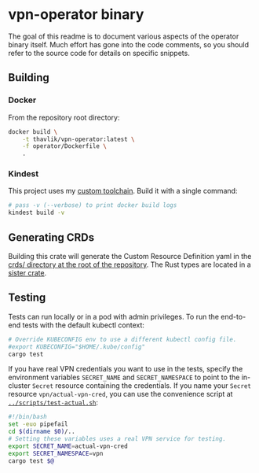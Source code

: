 # vpn-operator binary
The goal of this readme is to document various aspects of the operator binary itself. Much effort has gone into the code comments, so you should refer to the source code for details on specific snippets.

## Building
### Docker
From the repository root directory:
```bash
docker build \
    -t thavlik/vpn-operator:latest \
    -f operator/Dockerfile \
    .
```

### Kindest
This project uses my [custom toolchain](https://github.com/midcontinentcontrols/kindest). Build it with a single command:
```bash
# pass -v (--verbose) to print docker build logs
kindest build -v
```

## Generating CRDs
Building this crate will generate the Custom Resource Definition yaml in the [crds/ directory at the root of the repository](../crds). The Rust types are located in a [sister crate](../types).

## Testing
Tests can run locally or in a pod with admin privileges. To run the end-to-end tests with the default kubectl context:
```bash
# Override KUBECONFIG env to use a different kubectl config file.
#export KUBECONFIG="$HOME/.kube/config"
cargo test
```
If you have real VPN credentials you want to use in the tests, specify the environment variables `SECRET_NAME` and `SECRET_NAMESPACE` to point to the in-cluster `Secret` resource containing the credentials. If you name your `Secret` resource `vpn/actual-vpn-cred`, you can use the convenience script at [`../scripts/test-actual.sh`](../scripts/test-actual.sh):
```bash
#!/bin/bash
set -euo pipefail
cd $(dirname $0)/..
# Setting these variables uses a real VPN service for testing.
export SECRET_NAME=actual-vpn-cred
export SECRET_NAMESPACE=vpn
cargo test $@
```